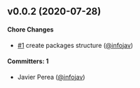 
## v0.0.2 (2020-07-28)

#### Chore Changes
* [#1](https://github.com/infojav/lerna-demo-repo/pull/1) create packages structure ([@infojav](https://github.com/infojav))

#### Committers: 1
- Javier Perea ([@infojav](https://github.com/infojav))